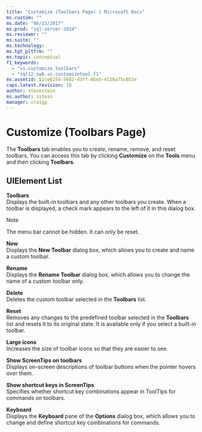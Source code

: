 ```yaml
---
title: "Customize (Toolbars Page) | Microsoft Docs"
ms.custom: ""
ms.date: "06/13/2017"
ms.prod: "sql-server-2014"
ms.reviewer: ""
ms.suite: ""
ms.technology:
ms.tgt_pltfrm: ""
ms.topic: conceptual
f1_keywords: 
  - "vs.customize.toolbars"
  - "sql12.swb.vs.customizetool.f1"
ms.assetid: 51ce6254-5682-43ff-8beb-4116a75c652e
caps.latest.revision: 18
author: stevestein
ms.author: sstein
manager: craigg
---
```

# Customize (Toolbars Page)
  The **Toolbars** tab enables you to create, rename, remove, and reset toolbars. You can access this tab by clicking **Customize** on the **Tools** menu and then clicking **Toolbars**.  
  
## UIElement List  
 **Toolbars**  
 Displays the built-in toolbars and any other toolbars you create. When a toolbar is displayed, a check mark appears to the left of it in this dialog box.  
  
> [!NOTE]  
>  The menu bar cannot be hidden. It can only be reset.  
  
 **New**  
 Displays the **New Toolbar** dialog box, which allows you to create and name a custom toolbar.  
  
 **Rename**  
 Displays the **Rename Toolbar** dialog box, which allows you to change the name of a custom toolbar only.  
  
 **Delete**  
 Deletes the custom toolbar selected in the **Toolbars** list.  
  
 **Reset**  
 Removes any changes to the predefined toolbar selected in the **Toolbars** list and resets it to its original state. It is available only if you select a built-in toolbar.  
  
 **Large icons**  
 Increases the size of toolbar icons so that they are easier to see.  
  
 **Show ScreenTips on toolbars**  
 Displays on-screen descriptions of toolbar buttons when the pointer hovers over them.  
  
 **Show shortcut keys in ScreenTips**  
 Specifies whether shortcut key combinations appear in ToolTips for commands on toolbars.  
  
 **Keyboard**  
 Displays the **Keyboard** pane of the **Options** dialog box, which allows you to change and define shortcut key combinations for commands.  
  
  
